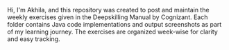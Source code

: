Hi, I'm Akhila, and this repository was created to post and maintain the weekly exercises given in the Deepskilling Manual by Cognizant. Each folder contains Java code implementations and output screenshots as part of my learning journey. The exercises are organized week-wise for clarity and easy tracking.
